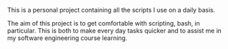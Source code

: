 This is a personal project containing all the scripts I use on a daily basis.

The aim of this project is to get comfortable with scripting, bash, in particular. This is both to make every day tasks quicker and to assist me in my software engineering course learning.
